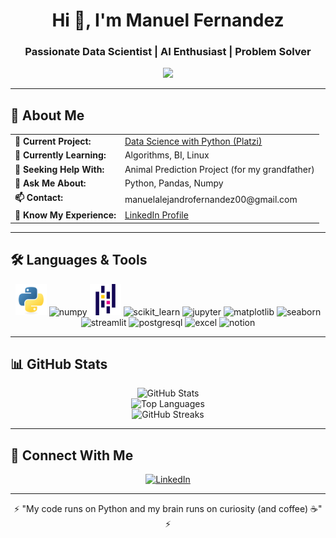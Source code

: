 <h1 align="center">Hi 👋, I'm Manuel Fernandez</h1>
<h3 align="center">Passionate Data Scientist | AI Enthusiast | Problem Solver</h3>

<p align="center">
  <img src="https://media.giphy.com/media/JIX9t2j0ZTN9S/giphy.gif" width="200" />
</p>

---

## 🚀 About Me

<table>
  <tr>
    <td><strong>🔭 Current Project:</strong></td>
    <td><a href="https://github.com/MFernandez19/data_scientist_with_python_platzi">Data Science with Python (Platzi)</a></td>
  </tr>
  <tr>
    <td><strong>🌱 Currently Learning:</strong></td>
    <td>Algorithms, BI, Linux</td>
  </tr>
  <tr>
    <td><strong>🤝 Seeking Help With:</strong></td>
    <td>Animal Prediction Project (for my grandfather)</td>
  </tr>
  <tr>
    <td><strong>💬 Ask Me About:</strong></td>
    <td>Python, Pandas, Numpy</td>
  </tr>
  <tr>
    <td><strong>📫 Contact:</strong></td>
    <td>manuelalejandrofernandez00@gmail.com</td>
  </tr>
  <tr>
    <td><strong>📄 Know My Experience:</strong></td>
    <td><a href="https://www.linkedin.com/in/manuelfernandez19">LinkedIn Profile</a></td>
  </tr>
</table>

---

## 🛠️ Languages & Tools

<p align="center">
  <!-- Core Languages and Libraries -->
  <img src="https://raw.githubusercontent.com/devicons/devicon/master/icons/python/python-original.svg" alt="python" width="50" height="50"/>
  <img src="https://www.vectorlogo.zone/logos/numpy/numpy-icon.svg" alt="numpy" width="50" height="50"/>
  <img src="https://raw.githubusercontent.com/devicons/devicon/2ae2a900d2f041da66e950e4d48052658d850630/icons/pandas/pandas-original.svg" alt="pandas" width="50" height="50"/>
  <img src="https://upload.wikimedia.org/wikipedia/commons/0/05/Scikit_learn_logo_small.svg" alt="scikit_learn" width="50" height="50"/>
  <img src="https://upload.wikimedia.org/wikipedia/commons/3/38/Jupyter_logo.svg" alt="jupyter" width="50" height="50"/>
  
  <!-- Data Visualization -->
  <img src="https://upload.wikimedia.org/wikipedia/commons/8/84/Matplotlib_icon.svg" alt="matplotlib" width="50" height="50"/>
  <img src="https://seaborn.pydata.org/_images/logo-mark-lightbg.svg" alt="seaborn" width="50" height="50"/>
  <img src="https://streamlit.io/images/brand/streamlit-logo-primary-colormark-darktext.svg" alt="streamlit" width="50" height="50"/>
  
  <!-- Databases & Data Handling -->
  <img src="https://www.vectorlogo.zone/logos/postgresql/postgresql-icon.svg" alt="postgresql" width="50" height="50"/>
  <img src="https://cdn.worldvectorlogo.com/logos/microsoft-excel-2013.svg" alt="excel" width="50" height="50"/>
  
  <!-- Productivity & Organization -->
  <img src="https://upload.wikimedia.org/wikipedia/commons/e/e9/Notion-logo.svg" alt="notion" width="50" height="50"/>
</p>

---

## 📊 GitHub Stats

<p align="center">
  <img src="https://github-readme-stats.vercel.app/api?username=mfernandez19&show_icons=true&theme=radical" alt="GitHub Stats"/>
  <br>
  <img src="https://github-readme-stats.vercel.app/api/top-langs/?username=mfernandez19&layout=compact&theme=radical" alt="Top Languages"/>
  <br>
  <img src="https://github-readme-streak-stats.herokuapp.com?user=mfernandez19&theme=radical" alt="GitHub Streaks"/>
</p>

---

## 🔗 Connect With Me

<p align="center">
  <a href="https://www.linkedin.com/in/manuelfernandez19"><img src="https://raw.githubusercontent.com/rahuldkjain/github-profile-readme-generator/master/src/images/icons/Social/linked-in-alt.svg" alt="LinkedIn" width="40" height="40"/></a>
</p>

---

<p align="center">⚡ "My code runs on Python and my brain runs on curiosity (and coffee) ☕" ⚡</p>
